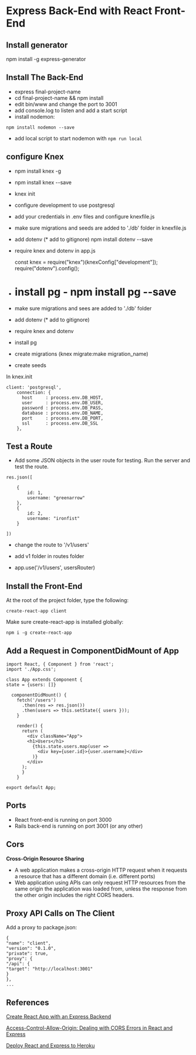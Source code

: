 # Express Back-End with React Front-End

## Install generator

npm install -g express-generator

## Install The Back-End

- express final-project-name
- cd final-project-name && npm install
- edit bin/www and change the port to 3001
- add console.log to listen and add a start script
- install nodemon:

`npm install nodemon --save`

- add local script to start nodemon with `npm run local`

## configure Knex

- npm install knex -g
- npm install knex --save
- knex init
- configure development to use postgresql
- add your credentials in .env files and configure knexfile.js
- make sure migrations and seeds are added to './db' folder in knexfile.js
- add dotenv (\* add to gitignore) npm install dotenv --save
- require knex and dotenv in app.js

  const knex = require("knex")(knexConfig["development"]);
  require("dotenv").config();

- # install pg - npm install pg --save
- make sure migrations and sees are added to './db' folder
- add dotenv (\* add to gitignore)
- require knex and dotenv
- install pg
- create migrations (knex migrate:make migration_name)
- create seeds

In knex.init

```
client: 'postgresql',
    connection: {
      host     : process.env.DB_HOST,
      user     : process.env.DB_USER,
      password : process.env.DB_PASS,
      database : process.env.DB_NAME,
      port     : process.env.DB_PORT,
      ssl      : process.env.DB_SSL
    },
```

## Test a Route

- Add some JSON objects in the user route for testing. Run the server and test the route.

```
res.json([

    {
    	id: 1,
    	username: "greenarrow"
    },
    {
    	id: 2,
    	username: "ironfist"
    }

])
```

- change the route to '/v1/users'

- add v1 folder in routes folder
- app.use('/v1/users', usersRouter)

## Install the Front-End

At the root of the project folder, type the following:

`create-react-app client`

Make sure create-react-app is installed globally:

`npm i -g create-react-app`

## Add a Request in ComponentDidMount of App

```
import React, { Component } from 'react';
import './App.css';

class App extends Component {
state = {users: []}

  componentDidMount() {
    fetch('/users')
      .then(res => res.json())
      .then(users => this.setState({ users }));
    }

    render() {
      return (
        <div className="App">
        <h1>Users</h1>
          {this.state.users.map(user =>
            <div key={user.id}>{user.username}</div>
          )}
        </div>
      );
      }
    }

export default App;
```

## Ports

- React front-end is running on port 3000
- Rails back-end is running on port 3001 (or any other)

## Cors

**Cross-Origin Resource Sharing**

- A web application makes a cross-origin HTTP request when it requests a resource that has a different domain (i.e. different ports)
- Web application using APIs can only request HTTP resources from the same origin the application was loaded from, unless the response from the other origin includes the right CORS headers.

## Proxy API Calls on The Client

Add a proxy to package.json:

```
{
"name": "client",
"version": "0.1.0",
"private": true,
"proxy": {
"/api": {
"target": "http://localhost:3001"
}
},
...
```

## References

[Create React App with an Express Backend](https://daveceddia.com/create-react-app-express-backend/)

[Access-Control-Allow-Origin: Dealing with CORS Errors in React and Express](https://daveceddia.com/access-control-allow-origin-cors-errors-in-react-express/)

[Deploy React and Express to Heroku](https://daveceddia.com/deploy-react-express-app-heroku/)

